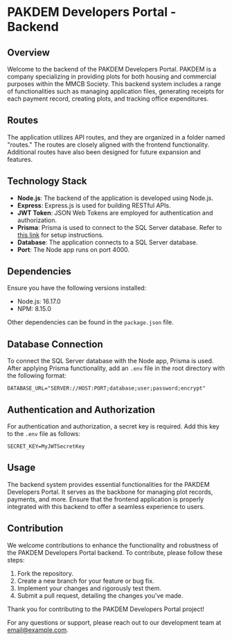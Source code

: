 # PAKDEM Developers Portal - Backend

## Overview
Welcome to the backend of the PAKDEM Developers Portal. PAKDEM is a company specializing in providing plots for both housing and commercial purposes within the MMCB Society. This backend system includes a range of functionalities such as managing application files, generating receipts for each payment record, creating plots, and tracking office expenditures.

## Routes
The application utilizes API routes, and they are organized in a folder named "routes." The routes are closely aligned with the frontend functionality. Additional routes have also been designed for future expansion and features.

## Technology Stack
- **Node.js**: The backend of the application is developed using Node.js.
- **Express**: Express.js is used for building RESTful APIs.
- **JWT Token**: JSON Web Tokens are employed for authentication and authorization.
- **Prisma**: Prisma is used to connect to the SQL Server database. Refer to [this link](https://www.prisma.io/docs/getting-started/setup-prisma/add-to-existing-project/relational-databases/connect-your-database-node-sqlserver) for setup instructions.
- **Database**: The application connects to a SQL Server database.
- **Port**: The Node app runs on port 4000.

## Dependencies
Ensure you have the following versions installed:
- Node.js: 16.17.0
- NPM: 8.15.0

Other dependencies can be found in the `package.json` file.

## Database Connection
To connect the SQL Server database with the Node app, Prisma is used. After applying Prisma functionality, add an `.env` file in the root directory with the following format:
```
DATABASE_URL="SERVER://HOST:PORT;database;user;password;encrypt"
```

## Authentication and Authorization
For authentication and authorization, a secret key is required. Add this key to the `.env` file as follows:
```
SECRET_KEY=MyJWTSecretKey
```

## Usage
The backend system provides essential functionalities for the PAKDEM Developers Portal. It serves as the backbone for managing plot records, payments, and more. Ensure that the frontend application is properly integrated with this backend to offer a seamless experience to users.

## Contribution
We welcome contributions to enhance the functionality and robustness of the PAKDEM Developers Portal backend. To contribute, please follow these steps:
1. Fork the repository.
2. Create a new branch for your feature or bug fix.
3. Implement your changes and rigorously test them.
4. Submit a pull request, detailing the changes you've made.

Thank you for contributing to the PAKDEM Developers Portal project!

For any questions or support, please reach out to our development team at [email@example.com](mailto:email@example.com).
